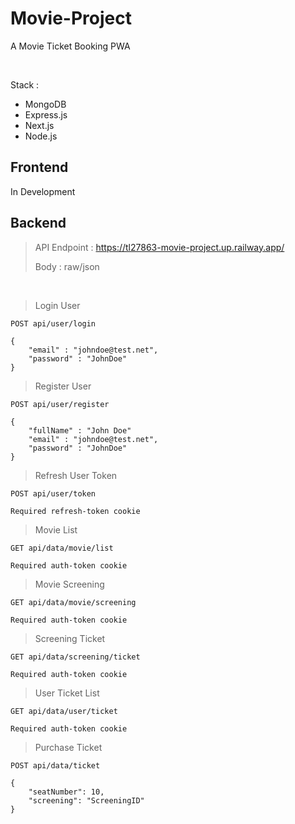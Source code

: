 # Movie-Project
A Movie Ticket Booking PWA

<br>

Stack :
- MongoDB
- Express.js
- Next.js
- Node.js

## Frontend
In Development

## Backend
> API Endpoint : https://tl27863-movie-project.up.railway.app/
>
> Body : raw/json

<br>

> Login User
```
POST api/user/login

{
    "email" : "johndoe@test.net",
    "password" : "JohnDoe"
}
```
> Register User
```
POST api/user/register

{
    "fullName" : "John Doe"
    "email" : "johndoe@test.net",
    "password" : "JohnDoe"
}
```
> Refresh User Token
```
POST api/user/token

Required refresh-token cookie
```
> Movie List
```
GET api/data/movie/list

Required auth-token cookie
```
> Movie Screening
```
GET api/data/movie/screening

Required auth-token cookie
```
> Screening Ticket
```
GET api/data/screening/ticket

Required auth-token cookie
```
> User Ticket List
```
GET api/data/user/ticket

Required auth-token cookie
```
> Purchase Ticket
```
POST api/data/ticket

{
    "seatNumber": 10,
    "screening": "ScreeningID"
}
```
